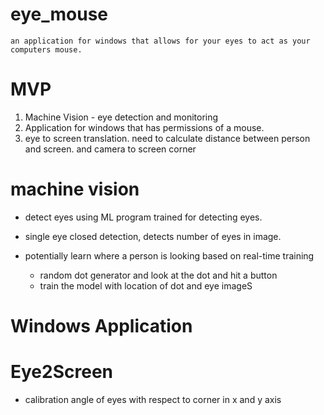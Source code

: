 # eye_mouse

    an application for windows that allows for your eyes to act as your computers mouse.

# MVP

1. Machine Vision - eye detection and monitoring
2. Application for windows that has permissions of a mouse.
3. eye to screen translation. need to calculate distance between person and screen. and camera to screen corner

# machine vision

- detect eyes using ML program trained for detecting eyes.
- single eye closed detection, detects number of eyes in image.

- potentially learn where a person is looking based on real-time training
  - random dot generator and look at the dot and hit a button
  - train the model with location of dot and eye imageS

# Windows Application

# Eye2Screen

- calibration angle of eyes with respect to corner in x and y axis
